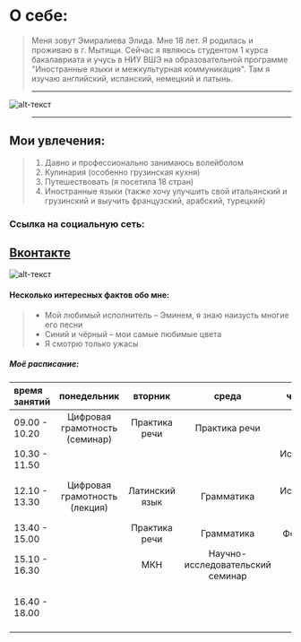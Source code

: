 # О себе:
>Меня зовут Эмиралиева Элида. Мне 18 лет. Я родилась и проживаю в г. Мытищи. Сейчас я являюсь студентом 1 курса бакалавриата и учусь в НИУ ВШЭ на образовательной программе "Иностранные языки и межкультурная коммуникация". Там я изучаю английский, испанский, немецкий и латынь.
>
>---
![alt-текст](https://pp.userapi.com/c621701/v621701626/60820/hSgWz1gmZA0.jpg)
>---
## Мои увлечения:
>1. Давно и профессионально занимаюсь волейболом
>2. Кулинария (особенно грузинская кухня)
>3. Путешествовать (я посетила 18 стран)
>4. Иностранные языки (также хочу улучшить свой итальянский и грузинский и выучить французский, арабский, турецкий)
### Ссылка на социальную сеть:
[Вконтакте](https://vk.com/elida7"ВКонтакте")
-------------------
![alt-текст](https://pp.userapi.com/c840028/v840028626/6cdf0/FxC8ztHaZ0k.jpg)
#### Несколько интересных фактов обо мне:
>* Мой любимый исполнитель – Эминем, я знаю наизусть многие его песни
>* Синий и чёрный – мои самые любимые цвета
>* Я смотрю только ужасы

##### Моё расписание:
время занятий|понедельник|вторник|среда|четверг|пятница
:---|:---:|:---:|:---:|:---:|:---:
09.00 - 10.20|Цифровая грамотность (семинар)|Практика речи|Практика речи| |Испанский язык 
10.30 - 11.50| | | |Испанский язык|Видео
12.10 - 13.30|Цифровая грамотность (лекция)|Латинский язык|Грамматика|Испанский язык|История и культура Великобритании (семинар)
13.40 - 15.00| |Практика речи|Грамматика|Фонетика|Немецкий язык|
15.10 - 16.30| |МКН|Научно-исследовательский семинар| | МКН(лекция)
16.40 - 18.00| | | | |История и культура Великобритании (лекция)
